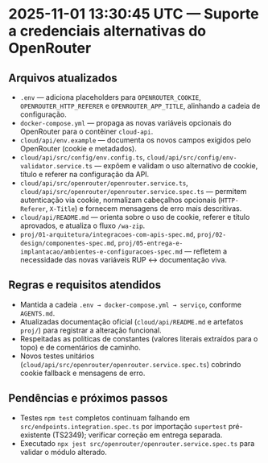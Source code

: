 <!-- CHANGELOG/20251101133045.md -->
# 2025-11-01 13:30:45 UTC — Suporte a credenciais alternativas do OpenRouter

## Arquivos atualizados
- `.env` — adiciona placeholders para `OPENROUTER_COOKIE`, `OPENROUTER_HTTP_REFERER` e `OPENROUTER_APP_TITLE`, alinhando a cadeia de configuração.
- `docker-compose.yml` — propaga as novas variáveis opcionais do OpenRouter para o contêiner `cloud-api`.
- `cloud/api/env.example` — documenta os novos campos exigidos pelo OpenRouter (cookie e metadados).
- `cloud/api/src/config/env.config.ts`, `cloud/api/src/config/env-validator.service.ts` — expõem e validam o uso alternativo de cookie, título e referer na configuração da API.
- `cloud/api/src/openrouter/openrouter.service.ts`, `cloud/api/src/openrouter/openrouter.service.spec.ts` — permitem autenticação via cookie, normalizam cabeçalhos opcionais (`HTTP-Referer`, `X-Title`) e fornecem mensagens de erro mais descritivas.
- `cloud/api/README.md` — orienta sobre o uso de cookie, referer e título aprovados, e atualiza o fluxo `/wa-zip`.
- `proj/01-arquitetura/integracoes-com-apis-spec.md`, `proj/02-design/componentes-spec.md`, `proj/05-entrega-e-implantacao/ambientes-e-configuracoes-spec.md` — refletem a necessidade das novas variáveis RUP ↔ documentação viva.

## Regras e requisitos atendidos
- Mantida a cadeia `.env → docker-compose.yml → serviço`, conforme `AGENTS.md`.
- Atualizadas documentação oficial (`cloud/api/README.md` e artefatos `proj/`) para registrar a alteração funcional.
- Respeitadas as políticas de constantes (valores literais extraídos para o topo) e de comentários de caminho.
- Novos testes unitários (`cloud/api/src/openrouter/openrouter.service.spec.ts`) cobrindo cookie fallback e mensagens de erro.

## Pendências e próximos passos
- Testes `npm test` completos continuam falhando em `src/endpoints.integration.spec.ts` por importação `supertest` pré-existente (TS2349); verificar correção em entrega separada.
- Executado `npx jest src/openrouter/openrouter.service.spec.ts` para validar o módulo alterado.
